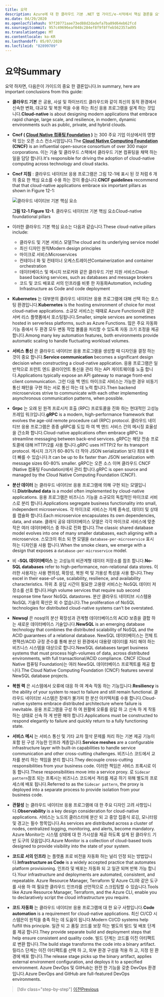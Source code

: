 ```yaml
---
title: 요약
description: Azure에 대 한 클라우드 기본 .NET 앱 가이드/e-서적에서 핵심 결론을 요약 한 것입니다.
ms.date: 04/29/2020
ms.openlocfilehash: 97f20771aae73ed88d2dadefa7ba89d64eb62fcd
ms.sourcegitcommit: 957c49696eaf048c284ef8f9f8ffeb562357ad95
ms.translationtype: MT
ms.contentlocale: ko-KR
ms.lasthandoff: 05/07/2020
ms.locfileid: "82899709"
---
```

# <a name="summary"></a><span data-ttu-id="76bb7-103">요약</span><span class="sxs-lookup"><span data-stu-id="76bb7-103">Summary</span></span>

<span data-ttu-id="76bb7-104">요약 하자면, 다음은이 가이드의 중요 한 결론입니다.</span><span class="sxs-lookup"><span data-stu-id="76bb7-104">In summary, here are important conclusions from this guide:</span></span>

- <span data-ttu-id="76bb7-105">**클라우드 기본** 은 공용, 사설 및 하이브리드 클라우드와 같이 최신의 동적 환경에서 신속한 변화, 대규모 및 복원 력을 수용 하는 최신 응용 프로그램을 설계 하는 것입니다.</span><span class="sxs-lookup"><span data-stu-id="76bb7-105">**Cloud-native** is about designing modern applications that embrace rapid change, large scale, and resilience, in modern, dynamic environments such as public, private, and hybrid clouds.</span></span>

- <span data-ttu-id="76bb7-106">**Cncf ( [Cloud Native 컴퓨팅 Foundation](https://www.cncf.io/) )** 는 300 주요 기업 이상에서의 영향력 있는 오픈 소스 컨소시엄입니다.</span><span class="sxs-lookup"><span data-stu-id="76bb7-106">The **[Cloud Native Computing Foundation](https://www.cncf.io/) (CNCF)** is an influential open-source consortium of over 300 major corporations.</span></span> <span data-ttu-id="76bb7-107">이는 기술 및 클라우드 스택에서 클라우드 기본 컴퓨팅을 채택 하는 일을 담당 합니다.</span><span class="sxs-lookup"><span data-stu-id="76bb7-107">It's responsible for driving the adoption of cloud-native computing across technology and cloud stacks.</span></span>

- <span data-ttu-id="76bb7-108">**Cncf 지침** : 클라우드 네이티브 응용 프로그램은 그림 12-1에 표시 된 것 처럼 6 개의 중요 한 핵심 요소를 수용 하는 것이 좋습니다.</span><span class="sxs-lookup"><span data-stu-id="76bb7-108">**CNCF guidelines** recommend that that cloud-native applications embrace six important pillars as shown in Figure 12-1:</span></span>

  ![클라우드 네이티브 기본 핵심 요소](./media/cloud-native-foundational-pillars.png)

  <span data-ttu-id="76bb7-110">**그림 12-1**.</span><span class="sxs-lookup"><span data-stu-id="76bb7-110">**Figure 12-1**.</span></span> <span data-ttu-id="76bb7-111">클라우드 네이티브 기본 핵심 요소</span><span class="sxs-lookup"><span data-stu-id="76bb7-111">Cloud-native foundational pillars</span></span>

- <span data-ttu-id="76bb7-112">이러한 클라우드 기본 핵심 요소는 다음과 같습니다.</span><span class="sxs-lookup"><span data-stu-id="76bb7-112">These cloud-native pillars include:</span></span>
  - <span data-ttu-id="76bb7-113">클라우드 및 기본 서비스 모델</span><span class="sxs-lookup"><span data-stu-id="76bb7-113">The cloud and its underlying service model</span></span>
  - <span data-ttu-id="76bb7-114">최신 디자인 원칙</span><span class="sxs-lookup"><span data-stu-id="76bb7-114">Modern design principles</span></span>
  - <span data-ttu-id="76bb7-115">마이크로 서비스</span><span class="sxs-lookup"><span data-stu-id="76bb7-115">Microservices</span></span>
  - <span data-ttu-id="76bb7-116">컨테이너 화 및 컨테이너 오케스트레이션</span><span class="sxs-lookup"><span data-stu-id="76bb7-116">Containerization and container orchestration</span></span>
  - <span data-ttu-id="76bb7-117">데이터베이스 및 메시지 브로커와 같은 클라우드 기반 지원 서비스</span><span class="sxs-lookup"><span data-stu-id="76bb7-117">Cloud-based backing services, such as databases and message brokers</span></span>
  - <span data-ttu-id="76bb7-118">코드 및 코드 배포로 서의 인프라를 비롯 한 자동화</span><span class="sxs-lookup"><span data-stu-id="76bb7-118">Automation, including Infrastructure as Code and code deployment</span></span>

- <span data-ttu-id="76bb7-119">**Kubernetes** 는 대부분의 클라우드 네이티브 응용 프로그램에 대해 선택 하는 호스팅 환경입니다.</span><span class="sxs-lookup"><span data-stu-id="76bb7-119">**Kubernetes** is the hosting environment of choice for most cloud-native applications.</span></span> <span data-ttu-id="76bb7-120">소규모 서비스는 때때로 Azure Functions와 같은 서버 리스 플랫폼에서 호스팅됩니다.</span><span class="sxs-lookup"><span data-stu-id="76bb7-120">Smaller, simple services are sometimes hosted in serverless platforms, such as Azure Functions.</span></span> <span data-ttu-id="76bb7-121">많은 주요 자동화 기능 중에서 두 환경 모두 변동 작업 볼륨을 처리할 수 있도록 자동 크기 조정을 제공 합니다.</span><span class="sxs-lookup"><span data-stu-id="76bb7-121">Among many key automation features, both environments provide automatic scaling to handle fluctuating workload volumes.</span></span>

- <span data-ttu-id="76bb7-122">**서비스 통신** 은 클라우드 네이티브 응용 프로그램을 생성할 때 디자인을 결정 하는 것이 중요 합니다.</span><span class="sxs-lookup"><span data-stu-id="76bb7-122">**Service communication** becomes a significant design decision when constructing a cloud-native application.</span></span> <span data-ttu-id="76bb7-123">응용 프로그램은 일반적으로 프런트 엔드 클라이언트 통신을 관리 하는 API 게이트웨이를 노출 합니다.</span><span class="sxs-lookup"><span data-stu-id="76bb7-123">Applications typically expose an API gateway to manage front-end client communication.</span></span> <span data-ttu-id="76bb7-124">그런 다음 백 엔드 마이크로 서비스는 가능한 경우 비동기 통신 패턴을 구현 하는 서로 통신 하는 데 노력 합니다.</span><span class="sxs-lookup"><span data-stu-id="76bb7-124">Then backend microservices strive to communicate with each other implementing asynchronous communication patterns, when possible.</span></span>

- <span data-ttu-id="76bb7-125">**Grpc** 는 오래 된 원격 프로시저 호출 (RPC) 프로토콜을 진화 하는 현대적인 고성능 프레임 워크입니다.</span><span class="sxs-lookup"><span data-stu-id="76bb7-125">**gRPC** is a modern, high-performance framework that evolves the age-old remote procedure call (RPC) protocol.</span></span> <span data-ttu-id="76bb7-126">클라우드 네이티브 응용 프로그램은 종종 gRPC를 도입 하 여 백 엔드 서비스 간의 메시징 효율성을 간소화 합니다.</span><span class="sxs-lookup"><span data-stu-id="76bb7-126">Cloud-native applications often embrace gRPC to streamline messaging between back-end services.</span></span> <span data-ttu-id="76bb7-127">gRPC는 해당 전송 프로토콜에 대해 HTTP/2를 사용 합니다.</span><span class="sxs-lookup"><span data-stu-id="76bb7-127">gRPC uses HTTP/2 for its transport protocol.</span></span> <span data-ttu-id="76bb7-128">메시지 크기가 60-80% 더 작아 JSON serialization 보다 최대 8 배 더 빠를 수 있습니다.</span><span class="sxs-lookup"><span data-stu-id="76bb7-128">It can be up to 8x faster than JSON serialization with message sizes 60-80% smaller.</span></span> <span data-ttu-id="76bb7-129">gRPC는 오픈 소스 이며 클라우드 CNCF (Native 컴퓨팅 Foundation)에서 관리 합니다.</span><span class="sxs-lookup"><span data-stu-id="76bb7-129">gRPC is open source and managed by the Cloud Native Computing Foundation (CNCF).</span></span>

- <span data-ttu-id="76bb7-130">**분산 데이터** 는 클라우드 네이티브 응용 프로그램에 의해 구현 되는 모델입니다.</span><span class="sxs-lookup"><span data-stu-id="76bb7-130">**Distributed data** is a model often implemented by cloud-native applications.</span></span> <span data-ttu-id="76bb7-131">응용 프로그램은 비즈니스 기능을 소규모의 독립적인 마이크로 서비스로 분리 합니다.</span><span class="sxs-lookup"><span data-stu-id="76bb7-131">Applications segregate business functionality into small, independent microservices.</span></span> <span data-ttu-id="76bb7-132">각 마이크로 서비스는 자체 종속성, 데이터 및 상태를 캡슐화 합니다.</span><span class="sxs-lookup"><span data-stu-id="76bb7-132">Each microservice encapsulates its own dependencies, data, and state.</span></span> <span data-ttu-id="76bb7-133">클래식 공유 데이터베이스 모델은 각각 마이크로 서비스에 맞춘 작은 여러 데이터베이스 중 하나로 진화 합니다.</span><span class="sxs-lookup"><span data-stu-id="76bb7-133">The classic shared database model evolves into one of many smaller databases, each aligning with a microservice.</span></span> <span data-ttu-id="76bb7-134">스모크이 취소 되 면 모델을 `database-per-microservice` 표시 하는 디자인을 사용 합니다.</span><span class="sxs-lookup"><span data-stu-id="76bb7-134">When the smoke clears, we emerge with a design that exposes a `database-per-microservice` model.</span></span>

- <span data-ttu-id="76bb7-135">비 **-SQL 데이터베이스** 는 고성능의 비관계형 데이터 저장소를 참조 합니다.</span><span class="sxs-lookup"><span data-stu-id="76bb7-135">**No-SQL databases** refer to high-performance, non-relational data stores.</span></span> <span data-ttu-id="76bb7-136">이러한 사용자는 사용 편의성, 확장성, 복원 력 및 가용성 특성을 사용 합니다.</span><span class="sxs-lookup"><span data-stu-id="76bb7-136">They excel in their ease-of-use, scalability, resilience, and availability characteristics.</span></span> <span data-ttu-id="76bb7-137">하위 초 응답 시간이 필요한 고용량 서비스는 NoSQL 데이터 저장소를 선호 합니다.</span><span class="sxs-lookup"><span data-stu-id="76bb7-137">High volume services that require sub second response time favor NoSQL datastores.</span></span> <span data-ttu-id="76bb7-138">분산 클라우드 네이티브 시스템용 NoSQL 기술의 확산은 외 수 없습니다.</span><span class="sxs-lookup"><span data-stu-id="76bb7-138">The proliferation of NoSQL technologies for distributed cloud-native systems can't be overstated.</span></span>

- <span data-ttu-id="76bb7-139">**Newsql** 은 nosql의 분산 확장성과 관계형 데이터베이스의 ACID 보증을 결합 하는 새로운 데이터베이스 기술입니다.</span><span class="sxs-lookup"><span data-stu-id="76bb7-139">**NewSQL** is an emerging database technology that combines the distributed scalability of NoSQL and the ACID guarantees of a relational database.</span></span> <span data-ttu-id="76bb7-140">NewSQL 데이터베이스는 전체 트랜잭션/ACID 규정 준수를 통해 분산 된 환경에서 대용량 데이터를 처리 해야 하는 비즈니스 시스템을 대상으로 합니다.</span><span class="sxs-lookup"><span data-stu-id="76bb7-140">NewSQL databases target business systems that must process high-volumes of data, across distributed environments, with full transactional/ACID compliance.</span></span> <span data-ttu-id="76bb7-141">CNCF (Cloud Native 컴퓨팅 Foundation)는 여러 NewSQL 데이터베이스 프로젝트를 제공 합니다.</span><span class="sxs-lookup"><span data-stu-id="76bb7-141">The Cloud Native Computing Foundation (CNCF) features several NewSQL database projects.</span></span>

- <span data-ttu-id="76bb7-142">**복원 력** 은 시스템에서 오류에 대응 하 여 계속 작동 하는 기능입니다.</span><span class="sxs-lookup"><span data-stu-id="76bb7-142">**Resiliency** is the ability of your system to react to failure and still remain functional.</span></span> <span data-ttu-id="76bb7-143">클라우드 네이티브 시스템은 장애가 불가피 한 분산 아키텍처를 수용 합니다.</span><span class="sxs-lookup"><span data-stu-id="76bb7-143">Cloud-native systems embrace distributed architecture where failure is inevitable.</span></span> <span data-ttu-id="76bb7-144">응용 프로그램을 구성 하 여 원활에 오류를 응답 하 고 신속 하 게 작동 하는 상태로 신속 하 게 반환 해야 합니다.</span><span class="sxs-lookup"><span data-stu-id="76bb7-144">Applications must be constructed to respond elegantly to failure and quickly return to a fully functioning state.</span></span>

- <span data-ttu-id="76bb7-145">**서비스 메시** 는 서비스 통신 및 기타 교차 절삭 문제를 처리 하는 기본 제공 기능이 포함 된 구성 가능한 인프라 계층입니다.</span><span class="sxs-lookup"><span data-stu-id="76bb7-145">**Service meshes** are a configurable infrastructure layer with built-in capabilities to handle service communication and other cross-cutting challenges.</span></span> <span data-ttu-id="76bb7-146">비즈니스 코드에서 교차를 분리 하는 책임을 분리 합니다.</span><span class="sxs-lookup"><span data-stu-id="76bb7-146">They decouple cross-cutting responsibilities from your business code.</span></span> <span data-ttu-id="76bb7-147">이러한 책임은 서비스 프록시로 이동 합니다.</span><span class="sxs-lookup"><span data-stu-id="76bb7-147">These responsibilities move into a service proxy.</span></span> <span data-ttu-id="76bb7-148">로 `Sidecar pattern`참조 되는 프록시는 비즈니스 코드에서 격리를 제공 하기 위해 별도의 프로세스에 배포 됩니다.</span><span class="sxs-lookup"><span data-stu-id="76bb7-148">Referred to as the `Sidecar pattern`, the proxy is deployed into a separate process to provide isolation from your business code.</span></span>

- <span data-ttu-id="76bb7-149">**관찰성** 는 클라우드 네이티브 응용 프로그램에 대 한 주요 디자인 고려 사항입니다.</span><span class="sxs-lookup"><span data-stu-id="76bb7-149">**Observability** is a key design consideration for cloud-native applications.</span></span> <span data-ttu-id="76bb7-150">서비스는 노드의 클러스터에 분산 되 고 중앙 집중식 로깅, 모니터링 및 경고는 필수 항목입니다.</span><span class="sxs-lookup"><span data-stu-id="76bb7-150">As services are distributed across a cluster of nodes, centralized logging, monitoring, and alerts, become mandatory.</span></span> <span data-ttu-id="76bb7-151">Azure Monitor는 시스템 상태에 대 한 가시성을 제공 하도록 설계 된 클라우드 기반 도구의 모음입니다.</span><span class="sxs-lookup"><span data-stu-id="76bb7-151">Azure Monitor is a collection of cloud-based tools designed to provide visibility into the state of your system.</span></span>

- <span data-ttu-id="76bb7-152">**코드로 서의 인프라** 는 플랫폼 프로 비전을 자동화 하는 널리 인정 되는 방법입니다.</span><span class="sxs-lookup"><span data-stu-id="76bb7-152">**Infrastructure as Code** is a widely accepted practice that automates platform provisioning.</span></span> <span data-ttu-id="76bb7-153">인프라 및 배포는 자동화 되 고 일관 되며 반복 가능 합니다.</span><span class="sxs-lookup"><span data-stu-id="76bb7-153">Your infrastructure and deployments are automated, consistent, and repeatable.</span></span> <span data-ttu-id="76bb7-154">Azure Resource Manager, Terraform 및 Azure CLI와 같은 도구를 사용 하 여 필요한 클라우드 인프라를 선언적으로 스크립팅할 수 있습니다.</span><span class="sxs-lookup"><span data-stu-id="76bb7-154">Tools like Azure Resource Manager, Terraform, and the Azure CLI, enable you to declaratively script the cloud infrastructure you require.</span></span>

- <span data-ttu-id="76bb7-155">**코드 자동화** 는 클라우드 네이티브 응용 프로그램에 대 한 요구 사항입니다.</span><span class="sxs-lookup"><span data-stu-id="76bb7-155">**Code automation** is a requirement for cloud-native applications.</span></span> <span data-ttu-id="76bb7-156">최신 CI/CD 시스템은이 원칙을 충족 하는 데 도움이 됩니다.</span><span class="sxs-lookup"><span data-stu-id="76bb7-156">Modern CI/CD systems help fulfill this principle.</span></span> <span data-ttu-id="76bb7-157">일관 되 고 품질 코드를 보장 하는 별도의 빌드 및 배포 단계를 제공 합니다.</span><span class="sxs-lookup"><span data-stu-id="76bb7-157">They provide separate build and deployment steps that help ensure consistent and quality code.</span></span> <span data-ttu-id="76bb7-158">빌드 단계는 코드를 이진 아티팩트로 변환 합니다.</span><span class="sxs-lookup"><span data-stu-id="76bb7-158">The build stage transforms the code into a binary artifact.</span></span> <span data-ttu-id="76bb7-159">릴리스 단계는 이진 아티팩트를 선택 하 고, 외부 환경 구성을 적용 하 고, 지정 된 환경에 배포 합니다.</span><span class="sxs-lookup"><span data-stu-id="76bb7-159">The release stage picks up the binary artifact, applies external environment configuration, and deploys it to a specified environment.</span></span> <span data-ttu-id="76bb7-160">Azure DevOps 및 GitHub는 완전 한 기능을 갖춘 DevOps 환경입니다.</span><span class="sxs-lookup"><span data-stu-id="76bb7-160">Azure DevOps and GitHub are full-featured DevOps environments.</span></span>

>[!div class="step-by-step"]
>[<span data-ttu-id="76bb7-161">이전</span><span class="sxs-lookup"><span data-stu-id="76bb7-161">Previous</span></span>](application-bundles.md)
